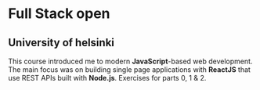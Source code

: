 # Full Stack open
## University of helsinki
This course introduced me to modern **JavaScript**-based web development. The main focus was on building single page applications with **ReactJS** that use REST APIs built with **Node.js**.
Exercises for parts 0, 1 & 2. 
